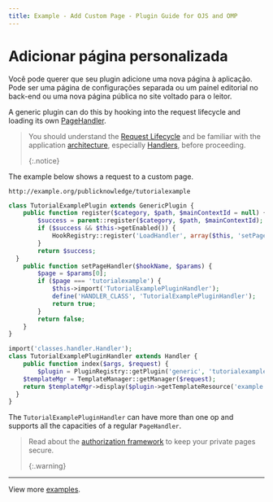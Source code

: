 ```yaml
---
title: Example - Add Custom Page - Plugin Guide for OJS and OMP
---
```


# Adicionar página personalizada

Você pode querer que seu plugin adicione uma nova página à aplicação. Pode ser uma página de configurações separada ou um painel editorial no back-end ou uma nova página pública no site voltado para o leitor.

A generic plugin can do this by hooking into the request lifecycle and loading its own [PageHandler](/dev/documentation/en/architecture-handlers).

> You should understand the [Request Lifecycle](/dev/documentation/en/architecture-request) and be familiar with the application [architecture](/dev/documentation/en/architecture), especially [Handlers](/dev/documentation/en/architecture-handlers), before proceeding. 
> 
> {:.notice}

The example below shows a request to a custom page.

```
http://example.org/publicknowledge/tutorialexample
```

```php
class TutorialExamplePlugin extends GenericPlugin {
    public function register($category, $path, $mainContextId = null) {
        $success = parent::register($category, $path, $mainContextId);
        if ($success && $this->getEnabled()) {
            HookRegistry::register('LoadHandler', array($this, 'setPageHandler'));
        }
        return $success;
  }
    public function setPageHandler($hookName, $params) {
        $page = $params[0];
        if ($page === 'tutorialexample') {
            $this->import('TutorialExamplePluginHandler');
            define('HANDLER_CLASS', 'TutorialExamplePluginHandler');
            return true;
        }
        return false;
    }
}
```

```php
import('classes.handler.Handler');
class TutorialExamplePluginHandler extends Handler {
    public function index($args, $request) {
        $plugin = PluginRegistry::getPlugin('generic', 'tutorialexampleplugin');
    $templateMgr = TemplateManager::getManager($request);
    return $templateMgr->display($plugin->getTemplateResource('example.tpl'));
  }
}
```

The `TutorialExamplePluginHandler` can have more than one op and supports all the capacities of a regular `PageHandler`.

> Read about the [authorization framework](/dev/documentation/en/architecture-authorization) to keep your private pages secure. 
> 
> {:.warning}

---

View more [examples](./examples).
